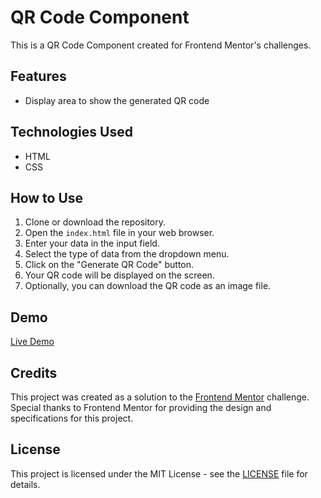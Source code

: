 # QR Code Component

This is a QR Code Component created for Frontend Mentor's challenges.

## Features

- Display area to show the generated QR code
  
## Technologies Used

- HTML
- CSS

## How to Use

1. Clone or download the repository.
2. Open the `index.html` file in your web browser.
3. Enter your data in the input field.
4. Select the type of data from the dropdown menu.
5. Click on the "Generate QR Code" button.
6. Your QR code will be displayed on the screen.
7. Optionally, you can download the QR code as an image file.

## Demo

[Live Demo](https://qr-code-component-six-murex.vercel.app/)

## Credits

This project was created as a solution to the [Frontend Mentor](https://www.frontendmentor.io/) challenge. Special thanks to Frontend Mentor for providing the design and specifications for this project.

## License

This project is licensed under the MIT License - see the [LICENSE](LICENSE) file for details.
